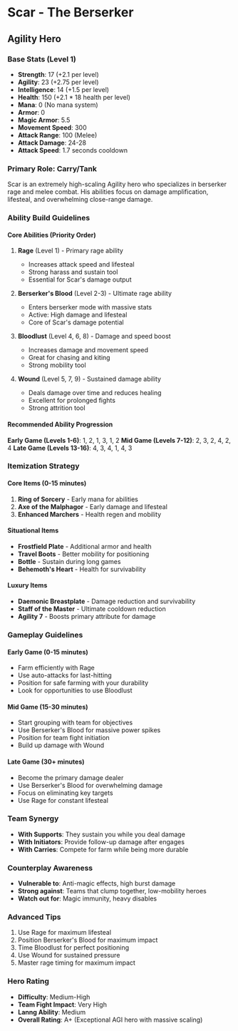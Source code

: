 # Scar - The Berserker
## Agility Hero

### Base Stats (Level 1)
- **Strength**: 17 (+2.1 per level)
- **Agility**: 23 (+2.75 per level)
- **Intelligence**: 14 (+1.5 per level)
- **Health**: 150 (+2.1 * 18 health per level)
- **Mana**: 0 (No mana system)
- **Armor**: 0
- **Magic Armor**: 5.5
- **Movement Speed**: 300
- **Attack Range**: 100 (Melee)
- **Attack Damage**: 24-28
- **Attack Speed**: 1.7 seconds cooldown

### Primary Role: Carry/Tank
Scar is an extremely high-scaling Agility hero who specializes in berserker rage and melee combat. His abilities focus on damage amplification, lifesteal, and overwhelming close-range damage.

### Ability Build Guidelines

#### Core Abilities (Priority Order)
1. **Rage** (Level 1) - Primary rage ability
   - Increases attack speed and lifesteal
   - Strong harass and sustain tool
   - Essential for Scar's damage output

2. **Berserker's Blood** (Level 2-3) - Ultimate rage ability
   - Enters berserker mode with massive stats
   - Active: High damage and lifesteal
   - Core of Scar's damage potential

3. **Bloodlust** (Level 4, 6, 8) - Damage and speed boost
   - Increases damage and movement speed
   - Great for chasing and kiting
   - Strong mobility tool

4. **Wound** (Level 5, 7, 9) - Sustained damage ability
   - Deals damage over time and reduces healing
   - Excellent for prolonged fights
   - Strong attrition tool

#### Recommended Ability Progression
**Early Game (Levels 1-6)**: 1, 2, 1, 3, 1, 2
**Mid Game (Levels 7-12)**: 2, 3, 2, 4, 2, 4
**Late Game (Levels 13-16)**: 4, 3, 4, 1, 4, 3

### Itemization Strategy

#### Core Items (0-15 minutes)
1. **Ring of Sorcery** - Early mana for abilities
2. **Axe of the Malphagor** - Early damage and lifesteal
3. **Enhanced Marchers** - Health regen and mobility

#### Situational Items
- **Frostfield Plate** - Additional armor and health
- **Travel Boots** - Better mobility for positioning
- **Bottle** - Sustain during long games
- **Behemoth's Heart** - Health for survivability

#### Luxury Items
- **Daemonic Breastplate** - Damage reduction and survivability
- **Staff of the Master** - Ultimate cooldown reduction
- **Agility 7** - Boosts primary attribute for damage

### Gameplay Guidelines

#### Early Game (0-15 minutes)
- Farm efficiently with Rage
- Use auto-attacks for last-hitting
- Position for safe farming with your durability
- Look for opportunities to use Bloodlust

#### Mid Game (15-30 minutes)
- Start grouping with team for objectives
- Use Berserker's Blood for massive power spikes
- Position for team fight initiation
- Build up damage with Wound

#### Late Game (30+ minutes)
- Become the primary damage dealer
- Use Berserker's Blood for overwhelming damage
- Focus on eliminating key targets
- Use Rage for constant lifesteal

### Team Synergy
- **With Supports**: They sustain you while you deal damage
- **With Initiators**: Provide follow-up damage after engages
- **With Carries**: Compete for farm while being more durable

### Counterplay Awareness
- **Vulnerable to**: Anti-magic effects, high burst damage
- **Strong against**: Teams that clump together, low-mobility heroes
- **Watch out for**: Magic immunity, heavy disables

### Advanced Tips
1. Use Rage for maximum lifesteal
2. Position Berserker's Blood for maximum impact
3. Time Bloodlust for perfect positioning
4. Use Wound for sustained pressure
5. Master rage timing for maximum impact

### Hero Rating
- **Difficulty**: Medium-High
- **Team Fight Impact**: Very High
- **Lanng Ability**: Medium
- **Overall Rating**: A+ (Exceptional AGI hero with massive scaling)
